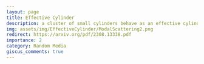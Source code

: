 ```yaml
---
layout: page
title: Effective Cylinder
description: a cluster of small cylinders behave as an effective cylinder which has effective properties
img: assets/img/EffectiveCylinder/ModalScattering2.png
redirect: https://arxiv.org/pdf/2308.13338.pdf
importance: 2
category: Random Media
giscus_comments: true
---
```


